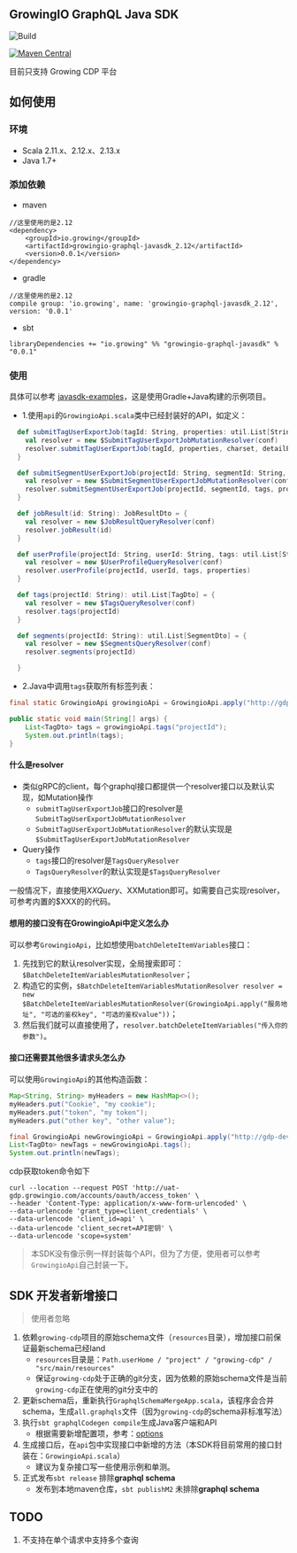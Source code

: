 GrowingIO GraphQL Java SDK
---

![Build](https://github.com/growingio/growingio-graphql-javasdk/workflows/Build/badge.svg)

[![Maven Central](https://maven-badges.herokuapp.com/maven-central/io.growing/growingio-graphql-javasdk_2.12/badge.svg)](https://maven-badges.herokuapp.com/maven-central/io.growing/growingio-graphql-javasdk)

目前只支持 Growing CDP 平台

## 如何使用

### 环境

* Scala 2.11.x、2.12.x、2.13.x
* Java 1.7+

### 添加依赖

- maven
```
//这里使用的是2.12
<dependency>
    <groupId>io.growing</groupId>
    <artifactId>growingio-graphql-javasdk_2.12</artifactId>
    <version>0.0.1</version>
</dependency>
```

- gradle
```
//这里使用的是2.12
compile group: 'io.growing', name: 'growingio-graphql-javasdk_2.12', version: '0.0.1'
```

- sbt
```
libraryDependencies += "io.growing" %% "growingio-graphql-javasdk" % "0.0.1"
```

### 使用

具体可以参考 [javasdk-examples](https://github.com/growingio/growingio-graphql-javasdk/blob/master/javasdk-examples/src/main/java/io/growing/graphql/GrowingioApiExamples.java)，这是使用Gradle+Java构建的示例项目。

- 1.使用`api`的`GrowingioApi.scala`类中已经封装好的API，如定义：
```scala
  def submitTagUserExportJob(tagId: String, properties: util.List[String], charset: String, detailExport: Boolean): TagUserExportJobDto = {
    val resolver = new $SubmitTagUserExportJobMutationResolver(conf)
    resolver.submitTagUserExportJob(tagId, properties, charset, detailExport)
  }

  def submitSegmentUserExportJob(projectId: String, segmentId: String, tags: util.List[String], properties: util.List[String], charset: String): SegmentUserExportJobDto = {
    val resolver = new $SubmitSegmentUserExportJobMutationResolver(conf)
    resolver.submitSegmentUserExportJob(projectId, segmentId, tags, properties, charset)
  }

  def jobResult(id: String): JobResultDto = {
    val resolver = new $JobResultQueryResolver(conf)
    resolver.jobResult(id)
  }

  def userProfile(projectId: String, userId: String, tags: util.List[String], properties: util.List[String]): UserProfileDto = {
    val resolver = new $UserProfileQueryResolver(conf)
    resolver.userProfile(projectId, userId, tags, properties)
  }

  def tags(projectId: String): util.List[TagDto] = {
    val resolver = new $TagsQueryResolver(conf)
    resolver.tags(projectId)
  }

  def segments(projectId: String): util.List[SegmentDto] = {
    val resolver = new $SegmentsQueryResolver(conf)
    resolver.segments(projectId)

  }
```

- 2.Java中调用`tags`获取所有标签列表：
```java
final static GrowingioApi growingioApi = GrowingioApi.apply("http://gdp-dev.growingio.com/graphql", "Cookie", "xxxx");

public static void main(String[] args) {
    List<TagDto> tags = growingioApi.tags("projectId");
    System.out.println(tags);
}
```

#### 什么是resolver
- 类似gRPC的client，每个graphql接口都提供一个resolver接口以及默认实现，如Mutation操作
    - `submitTagUserExportJob`接口的resolver是`SubmitTagUserExportJobMutationResolver`
    - `SubmitTagUserExportJobMutationResolver`的默认实现是`$SubmitTagUserExportJobMutationResolver`
- Query操作
    - `tags`接口的resolver是`TagsQueryResolver`
    - `TagsQueryResolver`的默认实现是`$TagsQueryResolver`

一般情况下，直接使用$XXQuery、$XXMutation即可。如需要自己实现resolver，可参考内置的$XXX的的代码。

#### 想用的接口没有在GrowingioApi中定义怎么办

可以参考`GrowingioApi`，比如想使用`batchDeleteItemVariables`接口：
1. 先找到它的默认resolver实现，全局搜索即可：`$BatchDeleteItemVariablesMutationResolver`；
2. 构造它的实例，`$BatchDeleteItemVariablesMutationResolver resolver = new $BatchDeleteItemVariablesMutationResolver(GrowingioApi.apply("服务地址", "可选的鉴权key", "可选的鉴权value"))`；
3. 然后我们就可以直接使用了，`resolver.batchDeleteItemVariables("传入你的参数")`。

#### 接口还需要其他很多请求头怎么办

可以使用`GrowingioApi`的其他构造函数：
```java
Map<String, String> myHeaders = new HashMap<>();
myHeaders.put("Cookie", "my cookie");
myHeaders.put("token", "my token");
myHeaders.put("other key", "other value");

final GrowingioApi newGrowingioApi = GrowingioApi.apply("http://gdp-dev.growingio.com/graphql", myHeaders);
List<TagDto> newTags = newGrowingioApi.tags();
System.out.println(newTags);
```
cdp获取token命令如下
```
curl --location --request POST 'http://uat-gdp.growingio.com/accounts/oauth/access_token' \
--header 'Content-Type: application/x-www-form-urlencoded' \
--data-urlencode 'grant_type=client_credentials' \
--data-urlencode 'client_id=api' \
--data-urlencode 'client_secret=API密钥' \
--data-urlencode 'scope=system' 
```

> 本SDK没有像示例一样封装每个API，但为了方便，使用者可以参考`GrowingioApi`自己封装一下。

## SDK 开发者新增接口

> 使用者忽略

1. 依赖`growing-cdp`项目的原始schema文件（`resources`目录），增加接口前保证最新schema已经land
    - `resources`目录是：`Path.userHome / "project" / "growing-cdp" / "src/main/resources"`
    - 保证`growing-cdp`处于正确的git分支，因为依赖的原始schema文件是当前`growing-cdp`正在使用的git分支中的
2. 更新schema后，重新执行`GraphqlSchemaMergeApp.scala`，该程序会合并schema，生成`all.graphqls`文件（因为`growing-cdp`的schema非标准写法）
3. 执行`sbt graphqlCodegen compile`生成Java客户端和API
    - 根据需要新增配置项，参考：[options](https://github.com/kobylynskyi/graphql-java-codegen/blob/master/docs/codegen-options.md)
4. 生成接口后，在`api`包中实现接口中新增的方法（本SDK将目前常用的接口封装在：`GrowingioApi.scala`）
    - 建议为复杂接口写一些使用示例和单测。
5. 正式发布`sbt release` 排除**graphql schema**
    - 发布到本地maven仓库，`sbt publishM2` 未排除**graphql schema**   
    
## TODO

1. 不支持在单个请求中支持多个查询